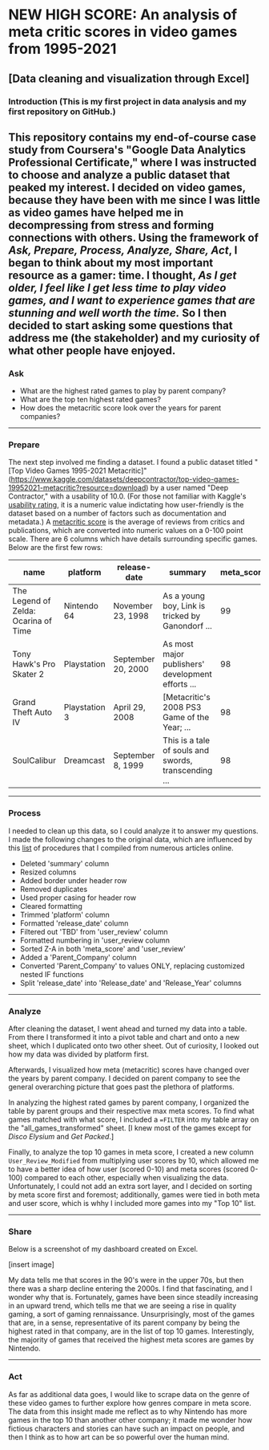# NEW HIGH SCORE: An analysis of meta critic scores in video games from 1995-2021
## [Data cleaning and visualization through Excel]
### Introduction (This is my first project in data analysis and my first repository on GitHub.)
This repository contains my end-of-course case study from Coursera's "Google Data Analytics Professional Certificate," where I was instructed to choose and analyze a public dataset that peaked my interest. I decided on video games, because they have been with me since I was little as video games have helped me in decompressing from stress and forming connections with others. Using the framework of *Ask, Prepare, Process, Analyze, Share, Act*, I began to think about my most important resource as a gamer: time. I thought, *As I get older, I feel like I get less time to play video games, and I want to experience games that are stunning and well worth the time.* So I then decided to start asking some questions that address me (the stakeholder) and my curiosity of what other people have enjoyed. 
---
### Ask 
- What are the highest rated games to play by parent company?
- What are the top ten highest rated games?
- How does the metacritic score look over the years for parent companies? 
---
### Prepare
The next step involved me finding a dataset. I found a public dataset titled "[Top Video Games 1995-2021 Metacritic]"(https://www.kaggle.com/datasets/deepcontractor/top-video-games-19952021-metacritic?resource=download) by a user named "Deep Contractor," with a usability of 10.0. (For those not familiar with Kaggle's [usability rating](https://www.kaggle.com/product-feedback/93922), it is a numeric value indictating how user-friendly is the dataset based on a number of factors such as documentation and metadata.) A [metacritic score](https://www.metacritic.com/faq#item11) is the average of reviews from critics and publications, which are converted into numeric values on a 0-100 point scale. There are 6 columns which have details surrounding specific games. Below are the first few rows:

| name                                 | platform      | release-date       | summary                                              | meta_score | user_review |
|--------------------------------------|---------------|--------------------|------------------------------------------------------|------------|-------------|
| The Legend of Zelda: Ocarina of Time | Nintendo 64   | November 23, 1998  | As a young boy, Link is tricked by Ganondorf ...     | 99         | 9.1         |
| Tony Hawk's Pro Skater 2             | Playstation   | September 20, 2000 | As most major publishers' development efforts ...    | 98         | 7.4         |
| Grand Theft Auto IV                  | Playstation 3 | April 29, 2008     | [Metacritic's 2008 PS3 Game of the Year; ...         | 98         | 7.7         |
| SoulCalibur                          | Dreamcast     | September 8, 1999  | This is a tale of souls and swords, transcending ... | 98         | 8.4         |
---
### Process
I needed to clean up this data, so I could analyze it to answer my questions. I made the following changes to the original data, which are influenced by this [list]( https://github.com/edi-munoz/NEW-HIGH-SCORE-An-Excel-Analysis/blob/6b9110cb7a5656329c89c3427d0aca138c2856ab/Cleaning_in_Excel.docx) of procedures that I compiled from numerous articles online. 

- Deleted 'summary' column
- Resized columns
- Added border under header row
- Removed duplicates
- Used proper casing for header row
- Cleared formatting
- Trimmed 'platform' column
- Formatted 'release_date' column
- Filtered out 'TBD' from 'user_review' column
- Formatted numbering in 'user_review column
- Sorted Z-A in both 'meta_score' and 'user_review'
- Added a 'Parent_Company' column
- Converted 'Parent_Company' to values ONLY, replacing customized nested IF functions
- Split 'release_date' into 'Release_date' and 'Release_Year' columns

---
### Analyze

After cleaning the dataset, I went ahead and turned my data into a table. From there I transformed it into a pivot table and chart and onto a new sheet, which I duplicated onto two other sheet. Out of curiosity, I looked out how my data was divided by platform first. 

Afterwards, I visualized how meta (metacritic) scores have changed over the years by parent company. I decided on parent company to see the general overarching picture that goes past the plethora of platforms.

In analyzing the highest rated games by parent company, I organized the table by parent groups and their respective max meta scores. To find what games matched with what score, I included a `=FILTER` into my table array on the "all_games_transformed" sheet. [I knew most of the games except for *Disco Elysium* and *Get Packed*.]

Finally, to analyze the top 10 games in meta score, I created a new column `User_Review_Modified` from multiplying user scores by 10, which allowed me to have a better idea of how user (scored 0-10) and meta scores (scored 0-100) compared to each other, especially when visualizing the data. Unfortunately, I could not add an extra sort layer, and I decided on sorting by meta score first and foremost; additionally, games were tied in both meta and user score, which is whhy I included more games into my "Top 10" list. 

---
### Share 

Below is a screenshot of my dashboard created on Excel. 

[insert image] 

My data tells me that scores in the 90's were in the upper 70s, but then there was a sharp decline entering the 2000s. I find that fascinating, and I wonder why that is. Fortunately, games have been since steadily increasing in an upward trend, which tells me that we are seeing a rise in quality gaming, a sort of gaming rennaissance. Unsurprisingly, most of the games that are, in a sense, representative of its parent company by being the highest rated in that company, are in the list of top 10 games. Interestingly, the majority of games that received the highest meta scores are games by Nintendo. 

---
### Act

As far as additional data goes, I would like to scrape data on the genre of these video games to further explore how genres compare in meta score. The data from this insight made me reflect as to why Nintendo has more games in the top 10 than another other company; it made me wonder how fictious characters and stories can have such an impact on people, and then I think as to how art can be so powerful over the human mind. 
